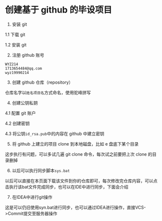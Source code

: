 # 创建基于 github 的毕设项目

1. 安装 git

1.1 下载 git

1.2 安装 git

2. 注册 github 账号

```
WYZ214
1713654484@qq.com
wyz19990214
```

3. 创建 github 仓库（repository）

仓库名字以`姓名项目名`方式命名，使用驼峰拼写

4. 创建公钥私钥

4.1 配置 git 账户

4.2 创建密钥

4.3 将公钥`id_rsa.pub`中的内容在 github 中建立密钥

5. 将 github 上建立的项目 clone 到本地磁盘，比如 e 盘底下某个目录

这步执行有问题，可以多试几遍 git clone 命令，每次试之前要把上次 clone 的目录删掉

6. 以后可以执行同步脚本`sys.bat`

以后可以直接在本页面下载该文件到你的仓库即可，每次修改完仓库内容，可以点击执行该bat文件完成同步，也可以在IDE中进行同步，下面会介绍

7. 在IDEA中进行git操作

这是可以仍旧使用syn.bat进行同步，也可以通过IDEA进行操作，直接VCS->Commit提交至服务器操作